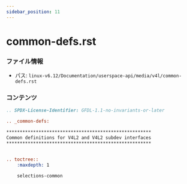 ```yaml
---
sidebar_position: 11
---
```

# common-defs.rst

### ファイル情報

- パス: `linux-v6.12/Documentation/userspace-api/media/v4l/common-defs.rst`

### コンテンツ

```rst
.. SPDX-License-Identifier: GFDL-1.1-no-invariants-or-later

.. _common-defs:

******************************************************
Common definitions for V4L2 and V4L2 subdev interfaces
******************************************************


.. toctree::
    :maxdepth: 1

    selections-common

```

